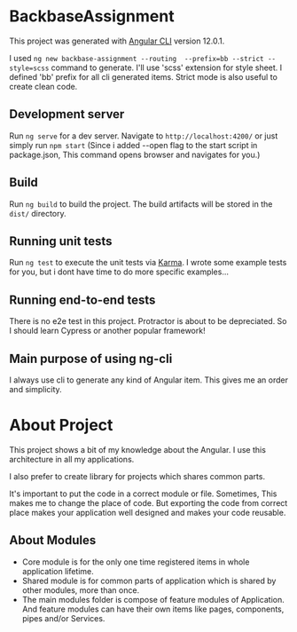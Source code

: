 # BackbaseAssignment

This project was generated with [Angular CLI](https://github.com/angular/angular-cli) version 12.0.1.

I used `ng new backbase-assignment --routing  --prefix=bb --strict --style=scss` command to generate. 
I'll use 'scss' extension for style sheet. I defined 'bb' prefix for all cli generated items. Strict mode is also useful to create clean code.
## Development server

Run `ng serve` for a dev server. Navigate to `http://localhost:4200/` or just simply run `npm start` (Since i added --open flag to the start script in package.json, This command opens browser and navigates for you.)
## Build

Run `ng build` to build the project. The build artifacts will be stored in the `dist/` directory.

## Running unit tests

Run `ng test` to execute the unit tests via [Karma](https://karma-runner.github.io).
I wrote some example tests for you, but i dont have time to do more specific examples...

## Running end-to-end tests

There is no e2e test in this project. Protractor is about to be depreciated. So I should learn Cypress or another popular framework!

## Main purpose of using ng-cli
I always use cli to generate any kind of Angular item. This gives me an order and simplicity.

# About Project
This project shows a bit of my knowledge about the Angular. I use this architecture in all my applications.

I also prefer to create library for projects which shares common parts.

It's important to put the code in a correct module or file. Sometimes, This makes me to change the place of code. But exporting the code from correct place makes your application well designed and makes your code reusable.
## About Modules

- Core module is for the only one time registered items in whole application lifetime.
- Shared module is for common parts of application which is shared by other modules, more than once.
- The main modules folder is compose of feature modules of Application. And feature modules can have their own items like pages, components, pipes and/or Services.
